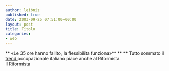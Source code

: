 ```yaml
---
author: leibniz
published: true
date: 2003-09-25 07:51:00+00:00
layout: post
title: Titolo
categories:
- web
---
```


 ** «Le 35 ore hanno fallito, la flessibilita funziona»**  **
** Tutto sommato il  [ trend ](http://www.ilriformista.it/documenti/editoriale.asp?id_doc=11856)occupazionale italiano piace anche al Riformista.   
Il Riformista
